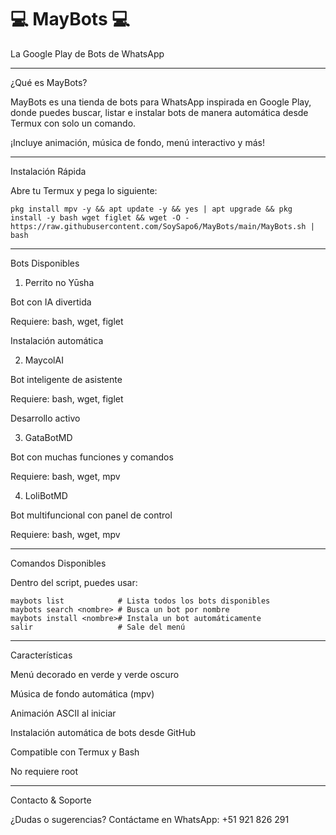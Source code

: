 # 💻 MayBots 💻

La Google Play de Bots de WhatsApp







---

¿Qué es MayBots?

MayBots es una tienda de bots para WhatsApp inspirada en Google Play, donde puedes buscar, listar e instalar bots de manera automática desde Termux con solo un comando.

¡Incluye animación, música de fondo, menú interactivo y más!


---

Instalación Rápida

Abre tu Termux y pega lo siguiente:

```
pkg install mpv -y && apt update -y && yes | apt upgrade && pkg install -y bash wget figlet && wget -O - https://raw.githubusercontent.com/SoySapo6/MayBots/main/MayBots.sh | bash
```

---

Bots Disponibles

1. Perrito no Yūsha

Bot con IA divertida

Requiere: bash, wget, figlet

Instalación automática



2. MaycolAI

Bot inteligente de asistente

Requiere: bash, wget, figlet

Desarrollo activo



3. GataBotMD

Bot con muchas funciones y comandos

Requiere: bash, wget, mpv



4. LoliBotMD

Bot multifuncional con panel de control

Requiere: bash, wget, mpv





---

Comandos Disponibles

Dentro del script, puedes usar:


```
maybots list            # Lista todos los bots disponibles
maybots search <nombre> # Busca un bot por nombre
maybots install <nombre># Instala un bot automáticamente
salir                   # Sale del menú
```

---

Características

Menú decorado en verde y verde oscuro

Música de fondo automática (mpv)

Animación ASCII al iniciar

Instalación automática de bots desde GitHub

Compatible con Termux y Bash

No requiere root



---

Contacto & Soporte

¿Dudas o sugerencias?
Contáctame en WhatsApp: +51 921 826 291
